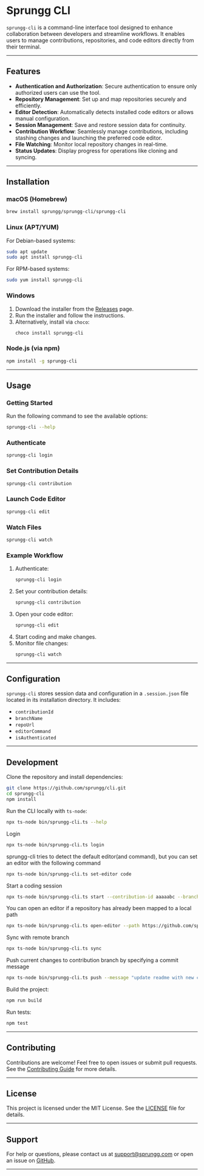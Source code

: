 # Sprungg CLI

`sprungg-cli` is a command-line interface tool designed to enhance collaboration between developers and streamline workflows. It enables users to manage contributions, repositories, and code editors directly from their terminal.

---

## Features

- **Authentication and Authorization**: Secure authentication to ensure only authorized users can use the tool.
- **Repository Management**: Set up and map repositories securely and efficiently.
- **Editor Detection**: Automatically detects installed code editors or allows manual configuration.
- **Session Management**: Save and restore session data for continuity.
- **Contribution Workflow**: Seamlessly manage contributions, including stashing changes and launching the preferred code editor.
- **File Watching**: Monitor local repository changes in real-time.
- **Status Updates**: Display progress for operations like cloning and syncing.

---

## Installation

### macOS (Homebrew)
```bash
brew install sprungg/sprungg-cli/sprungg-cli
```

### Linux (APT/YUM)
For Debian-based systems:
```bash
sudo apt update
sudo apt install sprungg-cli
```

For RPM-based systems:
```bash
sudo yum install sprungg-cli
```

### Windows
1. Download the installer from the [Releases](https://github.com/sprungg/cli.git/releases) page.
2. Run the installer and follow the instructions.
3. Alternatively, install via `choco`:
   ```bash
   choco install sprungg-cli
   ```

### Node.js (via npm)
```bash
npm install -g sprungg-cli
```

---

## Usage

### Getting Started
Run the following command to see the available options:
```bash
sprungg-cli --help
```

### Authenticate
```bash
sprungg-cli login
```

### Set Contribution Details
```bash
sprungg-cli contribution
```

### Launch Code Editor
```bash
sprungg-cli edit
```

### Watch Files
```bash
sprungg-cli watch
```

### Example Workflow
1. Authenticate:
   ```bash
   sprungg-cli login
   ```
2. Set your contribution details:
   ```bash
   sprungg-cli contribution
   ```
3. Open your code editor:
   ```bash
   sprungg-cli edit
   ```
4. Start coding and make changes.
5. Monitor file changes:
   ```bash
   sprungg-cli watch
   ```

---

## Configuration

`sprungg-cli` stores session data and configuration in a `.session.json` file located in its installation directory. It includes:

- `contributionId`
- `branchName`
- `repoUrl`
- `editorCommand`
- `isAuthenticated`

---

## Development

Clone the repository and install dependencies:
```bash
git clone https://github.com/sprungg/cli.git
cd sprungg-cli
npm install
```

Run the CLI locally with `ts-node`:
```bash
npx ts-node bin/sprungg-cli.ts --help
```

Login
```bash
npx ts-node bin/sprungg-cli.ts login
```
sprungg-cli tries to detect the default editor(and command), but you can set an editor with the following command
```bash
npx ts-node bin/sprungg-cli.ts set-editor code
```

Start a coding session
```bash
npx ts-node bin/sprungg-cli.ts start --contribution-id aaaaabc --branch-name main --repo-url 'https://github.com/sprungg/cli' --local-folder-path /Users/Joshua/sprungg/cli
```

You can open an editor if a repository has already been mapped to a local path
```bash
npx ts-node bin/sprungg-cli.ts open-editor --path https://github.com/sprungg/cli
```

Sync with remote branch
```bash
npx ts-node bin/sprungg-cli.ts sync
```

Push current changes to contribution branch by specifying a commit message
```bash
npx ts-node bin/sprungg-cli.ts push --message "update readme with new changed"
```

Build the project:
```bash
npm run build
```

Run tests:
```bash
npm test
```

---

## Contributing

Contributions are welcome! Feel free to open issues or submit pull requests. See the [Contributing Guide](CONTRIBUTING.md) for more details.

---

## License

This project is licensed under the MIT License. See the [LICENSE](LICENSE) file for details.

---

## Support

For help or questions, please contact us at [support@sprungg.com](mailto:support@sprungg.com) or open an issue on [GitHub](https://github.com/olatunde85/sprungg-cli/issues).

---
